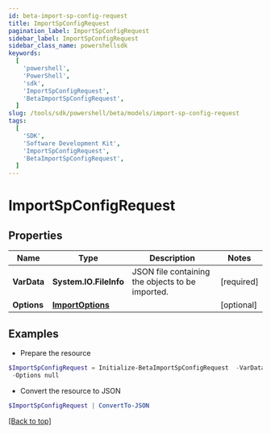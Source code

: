 ```yaml
---
id: beta-import-sp-config-request
title: ImportSpConfigRequest
pagination_label: ImportSpConfigRequest
sidebar_label: ImportSpConfigRequest
sidebar_class_name: powershellsdk
keywords:
  [
    'powershell',
    'PowerShell',
    'sdk',
    'ImportSpConfigRequest',
    'BetaImportSpConfigRequest',
  ]
slug: /tools/sdk/powershell/beta/models/import-sp-config-request
tags:
  [
    'SDK',
    'Software Development Kit',
    'ImportSpConfigRequest',
    'BetaImportSpConfigRequest',
  ]
---
```


# ImportSpConfigRequest

## Properties

| Name | Type | Description | Notes |
| --- | --- | --- | --- |
| **VarData** | **System.IO.FileInfo** | JSON file containing the objects to be imported. | [required] |
| **Options** | [**ImportOptions**](import-options) |  | [optional] |

## Examples

- Prepare the resource

```powershell
$ImportSpConfigRequest = Initialize-BetaImportSpConfigRequest  -VarData null `
 -Options null
```

- Convert the resource to JSON

```powershell
$ImportSpConfigRequest | ConvertTo-JSON
```

[[Back to top]](#)
